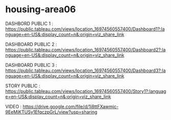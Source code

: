 # housing-area06

DASHBORD PUBLIC 1 : https://public.tableau.com/views/location_16974560557400/Dashboard1?:language=en-US&:display_count=n&:origin=viz_share_link

DASHBOARD PUBLIC 2 : https://public.tableau.com/views/location_16974560557400/Dashboard2?:language=en-US&:display_count=n&:origin=viz_share_link

DASHBOARD PUBLIC 3 : https://public.tableau.com/views/location_16974560557400/Dashboard3?:language=en-US&:display_count=n&:origin=viz_share_link

STORY PUBLIC : https://public.tableau.com/views/location_16974560557400/Story1?:language=en-US&:display_count=n&:origin=viz_share_link

VIDEO : https://drive.google.com/file/d/1i8ttFXawmjc-9EeMiKTUSy1EfqczpGrL/view?usp=sharing
